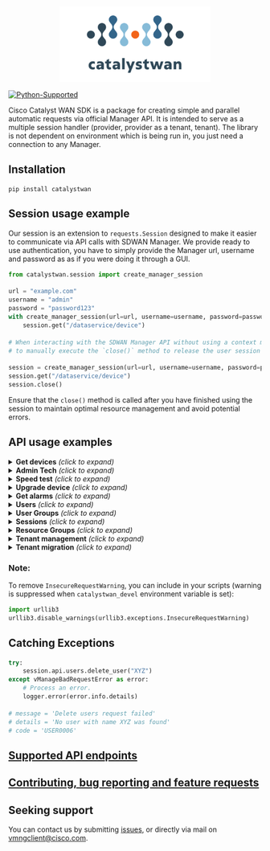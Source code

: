 <p align="center">
  <a href="#"><img src="docs/images/catalystwan.svg" alt="Cisco Catalyst WAN SDK Logo" style="height:150px" />
</p>

[![Python-Supported](https://img.shields.io/static/v1?label=Python&logo=Python&color=3776AB&message=3.8%20|%203.9%20|%203.10%20|%203.11%20|%203.12)](https://www.python.org/)

Cisco Catalyst WAN SDK is a package for creating simple and parallel automatic requests via official Manager API. It is intended to serve as a multiple session handler (provider, provider as a tenant, tenant). The library is not dependent on environment which is being run in, you just need a connection to any Manager.

## Installation
```console
pip install catalystwan
```

## Session usage example
Our session is an extension to `requests.Session` designed to make it easier to communicate via API calls with SDWAN Manager. We provide ready to use authentication, you have to simply provide the Manager url, username and password as as if you were doing it through a GUI. 
```python
from catalystwan.session import create_manager_session

url = "example.com"
username = "admin"
password = "password123"
with create_manager_session(url=url, username=username, password=password) as session:
    session.get("/dataservice/device")

# When interacting with the SDWAN Manager API without using a context manager, it's important 
# to manually execute the `close()` method to release the user session resource.

session = create_manager_session(url=url, username=username, password=password)
session.get("/dataservice/device")
session.close()
```
Ensure that the `close()` method is called after you have finished using the session to maintain optimal resource management and avoid potential errors.

## API usage examples

<details>
    <summary> <b>Get devices</b> <i>(click to expand)</i></summary>

```python
devices = session.api.devices.get()
```

</details>

<details>
    <summary> <b>Admin Tech</b> <i>(click to expand)</i></summary>

```Python
admin_tech_file = session.api.admin_tech.generate("172.16.255.11")
session.api.admin_tech.download(admin_tech_file)
session.api.admin_tech.delete(admin_tech_file)
```
</details>

<details>
    <summary> <b>Speed test</b> <i>(click to expand)</i></summary>

```python
devices = session.api.devices.get()
speedtest = session.api.speedtest.speedtest(devices[0], devices[1])
```

</details>

<details>
    <summary> <b>Upgrade device</b> <i>(click to expand)</i></summary>

```python
# Prepare devices list
vsmarts = session.api.devices.get().filter(personality=Personality.VSMART)
image = "viptela-20.7.2-x86_64.tar.gz"

# Upload image
session.api.repository.upload_image(image)

# Install software

install_task = session.api.software.install(devices=vsmarts, image=image)

# Check action status
install_task.wait_for_completed()
```

</details>

<details>
    <summary> <b>Get alarms</b> <i>(click to expand)</i></summary>
To get all alarms:

```python
alarms = session.api.alarms.get()
```

To get all not viewed alarms:

```python
not_viewed_alarms = session.api.alarms.get().filter(viewed=False)
```

To get all alarms from past `n` hours:

```python
n = 24
alarms_from_n_hours = session.api.alarms.get(from_time=n)
```

To get all critical alarms from past `n` hours:

```python
n = 48
critical_alarms = session.api.alarms.get(from_time=n).filter(severity=Severity.CRITICAL)
```

</details>

<details>
    <summary> <b>Users</b> <i>(click to expand)</i></summary>

```python
# Get all users
session.api.users.get()

# Create user
new_user = User(userName="new_user", password="new_user", group=["netadmin"], description="new user")
session.api.users.create(new_user)

# Update user data
new_user_update = UserUpdateRequest(userName="new_user", group=["netadmin", "netops"], locale="en_US", description="updated-new_user-description", resGroupName="global")
session.api.users.update(new_user_update)

# Update user password
session.api.users.update_password("new_user", "n3W-P4s$w0rd")

# Reset user
session.api.users.reset("new_user")

# Delete user
session.api.users.delete("new_user")

# Get current user authentication type and role
session.api.users.get_auth_type()
session.api.users.get_role()
```

</details>

<details>
    <summary> <b>User Groups</b> <i>(click to expand)</i></summary>

```python
# Get all user groups
session.api.user_groups.get()

# Create user group
group = UserGroup("new_user_group", [])
group.enable_read({"Audit Log", "Alarms"})
group.enable_read_and_write({"Device Inventory"})
session.api.user_groups.create(group)

# Update user group
group.disable({"Alarms"})
session.api.user_groups.update(group)

# Delete user group
session.api.user_groups.delete(group.group_name)
```

</details>

</details>

<details>
    <summary> <b>Sessions</b> <i>(click to expand)</i></summary>

```python
# Get all active sessions
active_sessions = session.api.sessions.get()

# Invalidate sessions for given user
new_user_sessions = active_sessions.filter(raw_username="new_user")
session.api.sessions.invalidate(new_user_sessions)
```

</details>

<details>
    <summary> <b>Resource Groups</b> <i>(click to expand)</i></summary>

```python
# get resource groups
session.api.resource_groups.get()

# create resource group
new_resource_group = ResourceGroup(
    name="new_resource_group",
    desc="Custom Resource Group #1",
    siteIds=[]
)
session.api.resource_groups.create(new_resource_group)

# update resource group
resource_group = session.api.resource_groups.get().filter(name="new_resource_group").single_or_default()
updated_resource_group = ResourceGroupUpdateRequest(
    id=resource_group.id,
    name=resource_group.name,
    desc="Custom Resource Group #1 with updated description and site ids",
    siteIds=[200]
)

# switch to resource group view
session.api.resource_groups.switch("new_resource_group")

# delete resource group
session.api.resource_groups.delete(resource_group.id)
```

</details>

<details>
    <summary> <b>Tenant management</b> <i>(click to expand)</i></summary>

```python
api = session.api.tenant_management
# create tenants
tenants = [
    Tenant(
        name="tenant1",
        orgName="CiscoDevNet",
        subDomain="alpha.bravo.net",
        desc="This is tenant for unit tests",
        edgeConnectorEnable=True,
        edgeConnectorSystemIp="172.16.255.81",
        edgeConnectorTunnelInterfaceName="GigabitEthernet1",
        wanEdgeForecast=1,
    )
]
create_task = api.create(tenants)
create_task.wait_for_completed()
# list all tenants
tenants_data = api.get_all()
# pick tenant from list by name
tenant = tenants_data.filter(name="tenant1").single_or_default()
# get selected tenant id
tenant_id = tenant.tenant_id
# get vsession id of selected tenant
vsessionid = api.vsession_id(tenant_id)
# delete tenant by ids
delete_task = api.delete([tenant_id])
delete_task.wait_for_completed()
# others
api.get_hosting_capacity_on_vsmarts()
api.get_statuses()
api.get_vsmart_mapping()
```
</details>

<details>
    <summary> <b>Tenant migration</b> <i>(click to expand)</i></summary>

```python
from pathlib import Path
from catalystwan.session import create_manager_session
from catalystwan.models.tenant import TenantExport
from catalystwan.workflows.tenant_migration import migration_workflow

tenant = TenantExport(
    name="mango",
    desc="Mango tenant description",
    org_name="Provider Org-Mango Inc",
    subdomain="mango.fruits.com",
    wan_edge_forecast=100,
    migration_key="MangoTenantMigrationKey",   # only for SDWAN Manager >= 20.13
    is_destination_overlay_mt=True,            # only for SDWAN Manager >= 20.13
)

with create_manager_session(url="10.0.1.15", username="st-admin", password="") as origin_session, \
     create_manager_session(url="10.9.0.16", username="mt-provider-admin", password="") as target_session:
    migration_workflow(
        origin_session=origin_session,
        target_session=target_session,
        workdir=Path("workdir"),
        tenant=tenant,
        validator="10.9.12.26"
    )
```

`migration_workflow` performs multi-step migration procedure according to [Migrate Single-Tenant Cisco SD-WAN Overlay to Multitenant Cisco SD-WAN Deployment](https://www.cisco.com/c/en/us/td/docs/routers/sdwan/configuration/system-interface/vedge-20-x/systems-interfaces-book/sdwan-multitenancy.html#concept_sjj_jmm_z4b)


Since 20.13 also MT to ST is supported (just provide suitable origin/target sessions, and `is_destination_overlay_mt` parameter)


Each step of the `migration_workflow` procedure can be executed independently using api methods: `export_tenant`, `download`, `import_tenant`, `store_token`, `migrate_network`

```python
origin_api = origin_session.api.tenant_migration_api
target_api = target_session.api.tenant_migration_api
tenant_file = Path("~/tenant.tar.gz")
token_file = Path("~/tenant-token.txt")
# export
export_task = origin_api.export_tenant(tenant=tenant)
remote_filename = export_task.wait_for_file()
# download
origin_api.download(export_path, remote_filename)
# import
import_task = target_api.import_tenant(export_path, tenant.migration_key)
import_task.wait_for_completed()
# get token
migration_id = import_task.import_info.migration_token_query_params.migration_id
target_api.store_token(migration_id, token_path)
# migrate network
migrate_task = origin_api.migrate_network(token_path)
migrate_task.wait_for_completed()
```
</details>

### Note:
To remove `InsecureRequestWarning`, you can include in your scripts (warning is suppressed when `catalystwan_devel` environment variable is set):
```Python
import urllib3
urllib3.disable_warnings(urllib3.exceptions.InsecureRequestWarning)
```

## Catching Exceptions
```python
try:
	session.api.users.delete_user("XYZ")
except vManageBadRequestError as error:
	# Process an error.
	logger.error(error.info.details)

# message = 'Delete users request failed' 
# details = 'No user with name XYZ was found' 
# code = 'USER0006'
```

## [Supported API endpoints](https://github.com/CiscoDevNet/catalystwan/blob/main/ENDPOINTS.md)


## [Contributing, bug reporting and feature requests](https://github.com/CiscoDevNet/catalystwan/blob/main/CONTRIBUTING.md)

## Seeking support

You can contact us by submitting [issues](https://github.com/CiscoDevNet/catalystwan/issues), or directly via mail on vmngclient@cisco.com.
